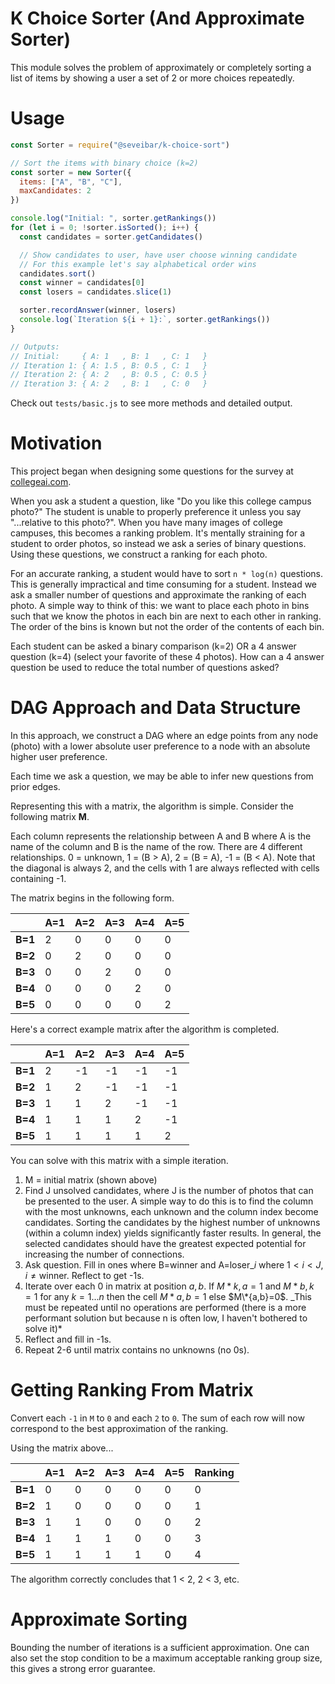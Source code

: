 # K Choice Sorter (And Approximate Sorter)

This module solves the problem of approximately or completely sorting a list of
items by showing a user a set of 2 or more choices repeatedly.

# Usage

```javascript
const Sorter = require("@seveibar/k-choice-sort")

// Sort the items with binary choice (k=2)
const sorter = new Sorter({
  items: ["A", "B", "C"],
  maxCandidates: 2
})

console.log("Initial: ", sorter.getRankings())
for (let i = 0; !sorter.isSorted(); i++) {
  const candidates = sorter.getCandidates()

  // Show candidates to user, have user choose winning candidate
  // For this example let's say alphabetical order wins
  candidates.sort()
  const winner = candidates[0]
  const losers = candidates.slice(1)

  sorter.recordAnswer(winner, losers)
  console.log(`Iteration ${i + 1}:`, sorter.getRankings())
}

// Outputs:
// Initial:     { A: 1   , B: 1   , C: 1   }
// Iteration 1: { A: 1.5 , B: 0.5 , C: 1   }
// Iteration 2: { A: 2   , B: 0.5 , C: 0.5 }
// Iteration 3: { A: 2   , B: 1   , C: 0   }
```

Check out `tests/basic.js` to see more methods and detailed output.

# Motivation

This project began when designing some questions for the survey at [collegeai.com](https://collegeai.com).

When you ask a student a question, like "Do you like this college campus photo?" The student is unable to properly preference it unless you say "...relative to this photo?". When you have many images of college campuses, this becomes a ranking problem. It's mentally straining for a student to order photos, so instead we ask a series of binary questions. Using these questions, we construct a ranking for each photo.

For an accurate ranking, a student would have to sort `n * log(n)` questions. This is generally impractical and time consuming for a student. Instead we ask a smaller number of questions and approximate the ranking of each photo. A simple way to think of this: we want to place each photo in bins such that we know the photos in each bin are next to each other in ranking. The order of the bins is known but not the order of the contents of each bin.

Each student can be asked a binary comparison (k=2) OR a 4 answer question (k=4) (select your favorite of these 4 photos). How can a 4 answer question be used to reduce the total number of questions asked?

# DAG Approach and Data Structure

In this approach, we construct a DAG where an edge points from any node (photo) with a lower absolute user preference to a node with an absolute higher user preference.

Each time we ask a question, we may be able to infer new questions from prior edges.

Representing this with a matrix, the algorithm is simple. Consider the following matrix **M**.

Each column represents the relationship between A and B where A is the name of the column and B is the name of the row. There are 4 different relationships. 0 = unknown, 1 = (B > A), 2 = (B = A), -1 = (B < A). Note that the diagonal is always 2, and the cells with 1 are always reflected with cells containing -1.

The matrix begins in the following form.

|         | A=1 | A=2 | A=3 | A=4 | A=5 |
| ------- | --- | --- | --- | --- | --- |
| **B=1** | 2   | 0   | 0   | 0   | 0   |
| **B=2** | 0   | 2   | 0   | 0   | 0   |
| **B=3** | 0   | 0   | 2   | 0   | 0   |
| **B=4** | 0   | 0   | 0   | 2   | 0   |
| **B=5** | 0   | 0   | 0   | 0   | 2   |

Here's a correct example matrix after the algorithm is completed.

|         | A=1 | A=2 | A=3 | A=4 | A=5 |
| ------- | --- | --- | --- | --- | --- |
| **B=1** | 2   | -1  | -1  | -1  | -1  |
| **B=2** | 1   | 2   | -1  | -1  | -1  |
| **B=3** | 1   | 1   | 2   | -1  | -1  |
| **B=4** | 1   | 1   | 1   | 2   | -1  |
| **B=5** | 1   | 1   | 1   | 1   | 2   |

You can solve with this matrix with a simple iteration.

1.  M = initial matrix (shown above)
2.  Find J unsolved candidates, where J is the number of photos that can be presented to the user. A simple way to do this is to find the column with the most unknowns, each unknown and the column index become candidates. Sorting the candidates by the highest number of unknowns (within a column index) yields significantly faster results. In general, the selected candidates should have the greatest expected potential for increasing the number of connections.
3.  Ask question. Fill in ones where B=winner and A=$\text{loser}\_i$ where $1<i<J$, $i\neq \text{winner}$. Reflect to get -1s.
4.  Iterate over each 0 in matrix at position $a,b$. If $M*{k,a}=1$ and $M*{b,k}=1$ for any $k=1...n$ then the cell $M*{a,b}=1$ else $M\*{a,b}=0$. \_This must be repeated until no operations are performed (there is a more performant solution but because n is often low, I haven't bothered to solve it)*
5.  Reflect and fill in -1s.
6.  Repeat 2-6 until matrix contains no unknowns (no 0s).

# Getting Ranking From Matrix

Convert each `-1` in `M` to `0` and each `2` to `0`.
The sum of each row will now correspond to the best approximation of the ranking.

Using the matrix above...

|         | A=1 | A=2 | A=3 | A=4 | A=5 | Ranking |
| ------- | --- | --- | --- | --- | --- | ------- |
| **B=1** | 0   | 0   | 0   | 0   | 0   | 0       |
| **B=2** | 1   | 0   | 0   | 0   | 0   | 1       |
| **B=3** | 1   | 1   | 0   | 0   | 0   | 2       |
| **B=4** | 1   | 1   | 1   | 0   | 0   | 3       |
| **B=5** | 1   | 1   | 1   | 1   | 0   | 4       |

The algorithm correctly concludes that 1 < 2, 2 < 3, etc.

# Approximate Sorting

Bounding the number of iterations is a sufficient approximation. One can also
set the stop condition to be a maximum acceptable ranking group size, this gives
a strong error guarantee.
